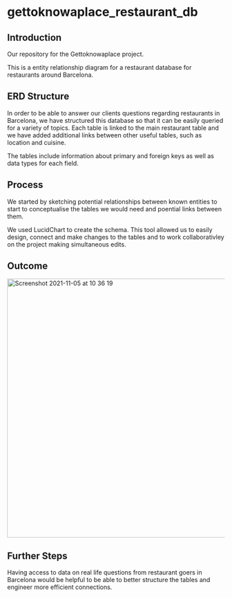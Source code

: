 # gettoknowaplace_restaurant_db

## Introduction

Our repository for the Gettoknowaplace project.

This is a entity relationship diagram for a restaurant database for restaurants around Barcelona.

## ERD Structure

In order to be able to answer our clients questions regarding restaurants in Barcelona, we have structured this database so that it can be easily queried for a variety of topics. Each table is linked to the main restaurant table and we have added additional links between other useful tables, such as location and cuisine.

The tables include information about primary and foreign keys as well as data types for each field.

## Process

We started by sketching potential relationships between known entities to start to conceptualise the tables we would need and poential links between them.

We used LucidChart to create the schema. This tool allowed us to easily design, connect and make changes to the tables and to work collaborativley on the project making simultaneous edits.

## Outcome

<img width="600" alt="Screenshot 2021-11-05 at 10 36 19" src="https://user-images.githubusercontent.com/89530964/140489943-ca29e821-111f-4c7e-ad71-cd3356ac162e.png">


## Further Steps

Having access to data on real life questions from restaurant goers in Barcelona would be helpful to be able to better structure the tables and engineer more efficient connections. 

